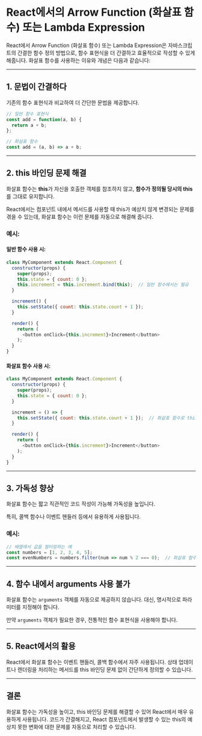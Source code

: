 # React에서의 Arrow Function (화살표 함수) 또는 Lambda Expression

React에서 Arrow Function (화살표 함수) 또는 Lambda Expression은 자바스크립트의 간결한 함수 정의 방법으로, 함수 표현식을 더 간결하고 효율적으로 작성할 수 있게 해줍니다. 화살표 함수를 사용하는 이유와 개념은 다음과 같습니다:

---

## 1. 문법이 간결하다

기존의 함수 표현식과 비교하여 더 간단한 문법을 제공합니다.

```javascript
// 일반 함수 표현식
const add = function(a, b) {
  return a + b;
};

// 화살표 함수
const add = (a, b) => a + b;
```

---

## 2. this 바인딩 문제 해결

화살표 함수는 **this**가 자신을 호출한 객체를 참조하지 않고, **함수가 정의될 당시의 this**를 그대로 유지합니다.

React에서는 컴포넌트 내에서 메서드를 사용할 때 this가 예상치 않게 변경되는 문제를 겪을 수 있는데, 화살표 함수는 이런 문제를 자동으로 해결해 줍니다.

### 예시:

#### 일반 함수 사용 시:
```javascript
class MyComponent extends React.Component {
  constructor(props) {
    super(props);
    this.state = { count: 0 };
    this.increment = this.increment.bind(this);  // 일반 함수에서는 필요
  }

  increment() {
    this.setState({ count: this.state.count + 1 });
  }

  render() {
    return (
      <button onClick={this.increment}>Increment</button>
    );
  }
}
```

#### 화살표 함수 사용 시:
```javascript
class MyComponent extends React.Component {
  constructor(props) {
    super(props);
    this.state = { count: 0 };
  }

  increment = () => {
    this.setState({ count: this.state.count + 1 });  // 화살표 함수로 this 자동 바인딩
  }

  render() {
    return (
      <button onClick={this.increment}>Increment</button>
    );
  }
}
```

---

## 3. 가독성 향상

화살표 함수는 짧고 직관적인 코드 작성이 가능해 가독성을 높입니다.

특히, 콜백 함수나 이벤트 핸들러 등에서 유용하게 사용됩니다.

### 예시:

```javascript
// 배열에서 값을 필터링하는 예
const numbers = [1, 2, 3, 4, 5];
const evenNumbers = numbers.filter(num => num % 2 === 0);  // 화살표 함수 사용
```

---

## 4. 함수 내에서 arguments 사용 불가

화살표 함수는 `arguments` 객체를 자동으로 제공하지 않습니다. 대신, 명시적으로 파라미터를 지정해야 합니다.

만약 `arguments` 객체가 필요한 경우, 전통적인 함수 표현식을 사용해야 합니다.

---

## 5. React에서의 활용

React에서 화살표 함수는 이벤트 핸들러, 콜백 함수에서 자주 사용됩니다. 상태 업데이트나 렌더링을 처리하는 메서드를 this 바인딩 문제 없이 간단하게 정의할 수 있습니다.

---

## 결론

화살표 함수는 가독성을 높이고, this 바인딩 문제를 해결할 수 있어 React에서 매우 유용하게 사용됩니다. 코드가 간결해지고, React 컴포넌트에서 발생할 수 있는 this의 예상치 못한 변화에 대한 문제를 자동으로 처리할 수 있습니다.
